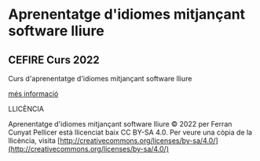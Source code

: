 # Aprenentatge d'idiomes mitjançant  software lliure

## CEFIRE Curs 2022

Curs d'aprenentatge d'idiomes mitjançant software lliure

[més informació](http://cefire.edu.gva.es/sfp/index.php?seccion=edicion&id=10054289)

LLICÈNCIA

Aprenentatge d'idiomes mitjançant software lliure © 2022 per Ferran Cunyat Pellicer està llicenciat baix CC BY-SA 4.0. Per veure una còpia de la llicència, visita [http://creativecommons.org/licenses/by-sa/4.0/](http://creativecommons.org/licenses/by-sa/4.0/)
